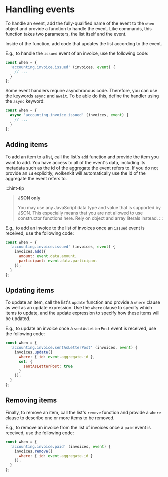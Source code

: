 # Handling events

To handle an event, add the fully-qualified name of the event to the `when` object and provide a function to handle the event. Like commands, this function takes two parameters, the list itself and the event.

Inside of the function, add code that updates the list according to the event.

E.g., to handle the `issued` event of an invoice, use the following code:

```javascript
const when = {
  'accounting.invoice.issued' (invoices, event) {
    // ...
  }
};
```

Some event handlers require asynchronous code. Therefore, you can use the keywords `async` and `await`. To be able do this, define the handler using the `async` keyword:

```javascript
const when = {
  async 'accounting.invoice.issued' (invoices, event) {
    // ...
  }
};
```

## Adding items

To add an item to a list, call the list's `add` function and provide the item you want to add. You have access to all of the event's data, including its metadata such as the id of the aggregate the event refers to. If you do not provide an `id` explicitly, wolkenkit will automatically use the id of the aggregate the event refers to.

:::hint-tip
> **JSON only**
>
> You may use any JavaScript data type and value that is supported by JSON. This especially means that you are not allowed to use constructor functions here. Rely on object and array literals instead.
:::

E.g., to add an invoice to the list of invoices once an `issued` event is received, use the following code:

```javascript
const when = {
  'accounting.invoice.issued' (invoices, event) {
    invoices.add({
      amount: event.data.amount,
      participant: event.data.participant
    });
  }
};
```

## Updating items

To update an item, call the list's `update` function and provide a `where` clause as well as an update expression. Use the `where` clause to specify which items to update, and the update expression to specify how these items will be updated.

E.g., to update an invoice once a `sentAsLetterPost` event is received, use the following code:

```javascript
const when = {
  'accounting.invoice.sentAsLetterPost' (invoices, event) {
    invoices.update({
      where: { id: event.aggregate.id },
      set: {
        sentAsLetterPost: true
      }
    });
  }
};
```

## Removing items

Finally, to remove an item, call the list's `remove` function and provide a `where` clause to describe one or more items to be removed.

E.g., to remove an invoice from the list of invoices once a `paid` event is received, use the following code:

```javascript
const when = {
  'accounting.invoice.paid' (invoices, event) {
    invoices.remove({
      where: { id: event.aggregate.id }
    });
  }
};
```
